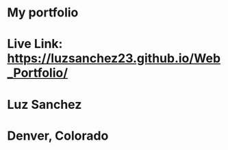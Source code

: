# My portfolio

# Live Link: https://luzsanchez23.github.io/Web_Portfolio/

# Luz Sanchez

# Denver, Colorado
